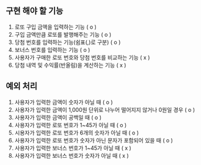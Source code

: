 ## 구현 해야 할 기능
1. 로또 구입 금액을 입력하는 기능 ( o )
2. 구입 금액만큼 로또를 발행해주는 기능 ( o )
3. 당첨 번호를 입력하는 기능(쉼표(,)로 구분) ( o )
4. 보너스 번호를 입력하는 기능 ( o )
5. 사용자가 구매한 로또 번호와 당첨 번호를 비교하는 기능 ( x )
6. 당첨 내역 및 수익률(반올림)을 계산하는 기능 ( x )

## 예외 처리
1. 사용자가 입력한 금액이 숫자가 아닐 때 ( o )
2. 사용자가 입력한 금액이 1,000원 단위로 나누어 떨어지지 않거나 0원일 경우 ( o )
3. 사용자가 입력한 금액이 공백일 때 ( o )
3. 사용자가 입력한 로또 번호가 1~45가 아닐 때 ( o )
4. 시용자가 입력한 로또 번호가 6개의 숫자가 아닐 때 ( o )
5. 사용자가 입력한 로또 번호가 숫자가 아닌 문자가 포함되어 있을 때 ( o )
6. 사용자가 입력한 보너스 번호가 1~45가 아닐 때 ( x )
7. 사용자가 입력한 보너스 번호가 숫자가 아닐 때 ( x )